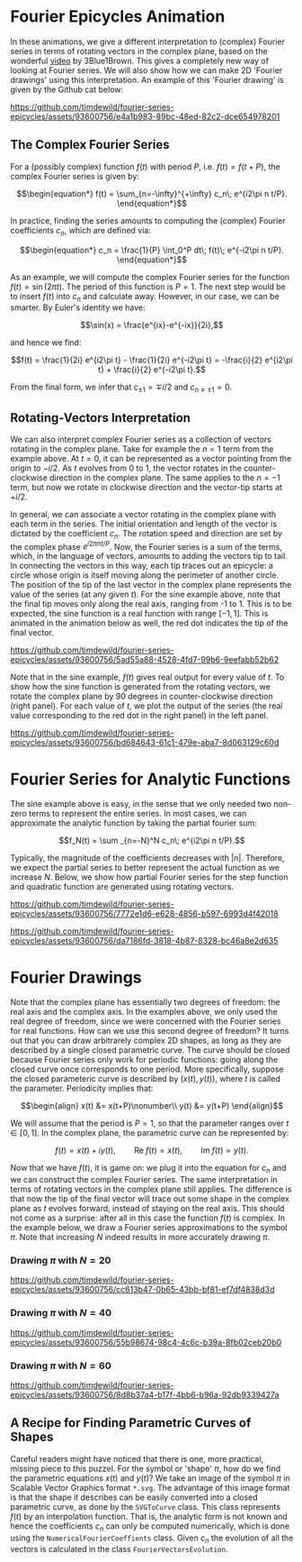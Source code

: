 # Fourier Epicycles Animation
In these animations, we give a different interpretation to (complex) Fourier series in terms of rotating vectors in the complex plane, based on the wonderful [video](https://www.youtube.com/watch?v=r6sGWTCMz2k) by 3Blue1Brown. This gives a completely new way of looking at Fourier series. We will also show how we can make 2D 'Fourier drawings' using this interpretation. An example of this 'Fourier drawing' is given by the Github cat below:

https://github.com/timdewild/fourier-series-epicycles/assets/93600756/e4a1b983-89bc-48ed-82c2-dce654978201

## The Complex Fourier Series
For a (possibly complex) function $f(t)$ with period $P$, i.e. $f(t) = f(t+P)$, the complex Fourier series is given by:
```math
\begin{equation*}
    f(t) = \sum_{n=-\infty}^{+\infty} c_n\; e^{i2\pi n t/P}.
\end{equation*}
```
In practice, finding the series amounts to computing the (complex) Fourier coefficients $c_n$, which are defined via:
```math
\begin{equation*}
    c_n = \frac{1}{P} \int_0^P  dt\; f(t)\; e^{-i2\pi n t/P}.
\end{equation*}
```

As an example, we will compute the complex Fourier series for the function $f(t)=\sin(2\pi t)$. The period of this function is $P=1$. The next step would be to insert $f(t)$ into $c_n$ and calculate away. However, in our case, we can be smarter. By Euler's identity we have:
```math
\sin(x) = \frac{e^{ix}-e^{-ix}}{2i},
```
and hence we find:
```math
f(t) = \frac{1}{2i} e^{i2\pi t} - \frac{1}{2i} e^{-i2\pi t} = -\frac{i}{2} e^{i2\pi t} + \frac{i}{2} e^{-i2\pi t}.
```
From the final form, we infer that $c_{\pm 1} = \mp i/2$ and $c_{n\neq \pm 1} = 0$. 

## Rotating-Vectors Interpretation
We can also interpret complex Fourier series as a collection of vectors rotating in the complex plane. Take for example the $n=1$ term from the example above. At $t=0$, it can be represented as a vector pointing from the origin to $-i/2$. As $t$ evolves from 0 to 1, the vector rotates in the counter-clockwise direction in the complex plane. The same applies to the $n=-1$ term, but now we rotate in clockwise direction and the vector-tip starts at $+i/2$. 

In general, we can associate a vector rotating in the complex plane with each term in the series. The initial orientation and length of the vector is dictated by the coefficient $c_n$. The rotation speed and direction are set by the complex phase $e^{i2\pi n t/P}$. Now, the Fourier series is a sum of the terms, which, in the language of vectors, amounts to adding the vectors tip to tail. In connecting the vectors in this way, each tip traces out an epicycle: a circle whose origin is itself moving along the perimeter of another circle. The position of the tip of the last vector in the complex plane represents the value of the series (at any given $t$). For the sine example above, note that the final tip moves only along the real axis, ranging from -1 to 1. This is to be expected, the sine function is a real function with range $[-1,1]$. This is animated in the animation below as well, the red dot indicates the tip of the final vector. 

https://github.com/timdewild/fourier-series-epicycles/assets/93600756/5ad55a88-4528-4fd7-99b6-9eefabb52b62

Note that in the sine example, $f(t)$ gives real output for every value of $t$. To show how the sine function is generated from the rotating vectors, we rotate the complex plane by 90 degrees in counter-clockwise direction (right panel). For each value of $t$, we plot the output of the series (the real value corresponding to the red dot in the right panel) in the left panel. 

https://github.com/timdewild/fourier-series-epicycles/assets/93600756/bd684643-61c1-479e-aba7-8d063129c60d

# Fourier Series for Analytic Functions
The sine example above is easy, in the sense that we only needed two non-zero terms to represent the entire series. In most cases, we can approximate the analytic function by taking the partial fourier sum:
```math
f_N(t) = \sum _{n=-N}^N c_n\; e^{i2\pi n t/P}.
```
Typically, the magnitude of the coefficients decreases with $|n|$. Therefore, we expect the partial series to better represent the actual function as we increase $N$. Below, we show how partial Fourier series for the step function and quadratic function are generated using rotating vectors. 

https://github.com/timdewild/fourier-series-epicycles/assets/93600756/7772e1d6-e628-4856-b597-6993d4f42018

https://github.com/timdewild/fourier-series-epicycles/assets/93600756/da7186fd-3818-4b87-8328-bc46a8e2d635

# Fourier Drawings
Note that the complex plane has essentially two degrees of freedom: the real axis and the complex axis. In the examples above, we only used the real degree of freedom, since we were concerned with the Fourier series for real functions. How can we use this second degree of freedom? It turns out that you can draw arbitrarely complex 2D shapes, as long as they are described by a single closed parametric curve. The curve should be closed because Fourier series only work for periodic functions: going along the closed curve once corresponds to one period. More specifically, suppose the closed parameteric curve is described by $(x(t), y(t))$, where $t$ is called the parameter. Periodicity implies that:
```math
\begin{align}
    x(t) &= x(t+P)\nonumber\\
    y(t) &= y(t+P)
\end{align}
```
We will assume that the period is $P=1$, so that the parameter ranges over $t\in [0,1]$. In the complex plane, the parametric curve can be represented by:
```math
\begin{equation*}
    f(t) = x(t) + iy(t),\quad\quad \mathrm{Re}\; f(t) = x(t),\quad\quad \mathrm{Im}\; f(t) = y(t). 
\end{equation*}
```
Now that we have $f(t)$, it is game on: we plug it into the equation for $c_n$ and we can construct the complex Fourier series. The same interpretation in terms of rotating vectors in the complex plane still applies. The difference is that now the tip of the final vector will trace out some shape in the complex plane as $t$ evolves forward, instead of staying on the real axis. This should not come as a surprise: after all in this case the function $f(t)$ is complex. In the example below, we draw a Fourier series approximations to the symbol $\pi$. Note that increasing $N$ indeed results in more accurately drawing $\pi$. 

### Drawing $\pi$ with $N = 20$
https://github.com/timdewild/fourier-series-epicycles/assets/93600756/cc613b47-0b65-43bb-bf81-ef7df4838d3d

### Drawing $\pi$ with $N = 40$
https://github.com/timdewild/fourier-series-epicycles/assets/93600756/55b98674-98c4-4c6c-b39a-8fb02ceb20b0

### Drawing $\pi$ with $N = 60$
https://github.com/timdewild/fourier-series-epicycles/assets/93600756/8d8b37a4-b17f-4bb6-b96a-92db9339427a

## A Recipe for Finding Parametric Curves of Shapes
Careful readers might have noticed that there is one, more practical, missing piece to this puzzel. For the symbol or 'shape' $\pi$, how do we find the parametric equations $x(t)$ and $y(t)$? We take an image of the symbol $\pi$ in Scalable Vector Graphics format `*.svg`. The advantage of this image format is that the shape it describes can be easily converted into a closed parametric curve, as done by the `SVGToCurve` class. This class represents $f(t)$ by an interpolation function. That is, the analytic form is not known and hence the coefficients $c_n$ can only be computed numerically, which is done using the `NumericalFourierCoeffients` class. Given $c_n$ the evolution of all the vectors is calculated in the class `FourierVectorsEvolution`. 
